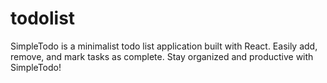 # todolist
SimpleTodo is a minimalist todo list application built with React. Easily add, remove, and mark tasks as complete. Stay organized and productive with SimpleTodo!
